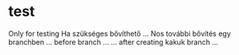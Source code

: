 # test
Only for testing
Ha szükséges bővíthető ...
Nos további bővítés egy branchben ...
before branch ...
...
after creating kakuk branch ...
